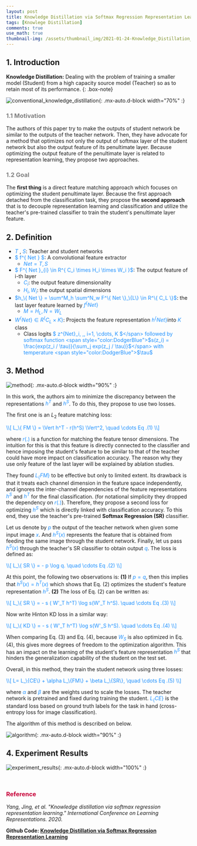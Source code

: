 ```yaml
---
layout: post
title: Knowledge Distillation via Softmax Regression Representation Learning
tags: [Knowlege Distillation]
comments: true
use_math: true
thumbnail-img: /assets/thumbnail_img/2021-01-24-Knowledge_Distillation_via_Softmax_Regression_Representation_Learning/post.png
---
```


## 1. Introduction  
**Knowledge Distillation:** Dealing with the problem of training a smaller model (Student) from a high capacity source model (Teacher) so as to retain most of its performance. 
{: .box-note}


![conventional_knowledge_distillation](https://da2so.github.io/assets/post_img/2021-01-24-Knowledge_Distillation_via_Softmax_Regression_Representation_Learning/1.png){: .mx-auto.d-block width="70%" :}


### <span style="color:gray"> 1.1 Motivation </span>

The authors of this paper try to make the outputs of student network be similar to the outputs of the teacher network. Then, they have advocate for a method that optimizes not only the output of softmax layer of the student network but also the output feature of its penultimate layer. Because optimizing the output feature of the penultimate layer is related to representation learning, they propose two approaches.


### <span style="color:gray"> 1.2 Goal </span>

The **first thing** is a direct feature matching approach which focuses on optimizing the student penultimate layer. Because the first approach detached from the classification task, they propose the **second approach** that is to decouple representation learning and classification and utilize the teacher's pre-trained classifier to train the student's penultimate layer feature.


## 2. Definition


- <span style="color:DodgerBlue">$T$</span> , <span style="color:DodgerBlue">$S$</span>: Teacher and student networks
- <span style="color:DodgerBlue">$ f^\{ Net \} $</span>: A convolutional feature extractor
    - <span style="color:DodgerBlue">$Net = { T, S }$</span>
- <span style="color:DodgerBlue">$ F^\{ Net \}_{i} \in R^\{ C_i \times H_i \times W_i \}$</span>: The output feature of i-th layer
    - <span style="color:DodgerBlue">$C_i$</span>: the output feature dimensionality
    - <span style="color:DodgerBlue">$H_i, \, W_i$</span>: the output spatial dimensions
- <span style="color:DodgerBlue">$h_\{ Net \} = \sum^M_h \sum^N_w F^\{ Net \}_\{L\} \in R^\{ C_L \}$</span>: the last layer feature learned by <span style="color:DodgerBlue">$f^\{ Net \}$</span>
    - <span style="color:DodgerBlue">$M = H_L, \, N = W_L$</span>
- <span style="color:DodgerBlue">$W^\{ Net \} \in R^\{ C_L \times K \}$</span>: Projects the feature representation <span style="color:DodgerBlue">$h^\{Net\}$</span>into <span style="color:DodgerBlue">$K$</span> class 
    - Class logits <span style="color:DodgerBlue">$ z^\{Net\}_i, \,\, i=1, \cdots, K $</span> followed by softmax function <span style="color:DodgerBlue">$s(z_i) =  \frac{exp(z_i / \tau)}{\sum_j exp(z_j / \tau)}$</span> with temperature <span style="color:DodgerBlue">$\tau$</span>



## 3. Method

![method](https://da2so.github.io/assets/post_img/2021-01-24-Knowledge_Distillation_via_Softmax_Regression_Representation_Learning/2.png){: .mx-auto.d-block width="90%" :}


In this work, the authors aim to minimize the discrepancy between the representations <span style="color:DodgerBlue">$h^T$</span> and <span style="color:DodgerBlue">$h^S$</span>. To do this, they propose to use two losses. 

The first one is an $L_2$ feature matching loss:


<span style="color:DodgerBlue">
\\[
L_\{ FM \} = \Vert h^T - r(h^S) \Vert^2, \quad \cdots Eq .(1)
\\] </span>

where <span style="color:DodgerBlue">$r(.)$</span> is a function for matching the feature tensor dimensions. The intuition for this is that this feature is directly connected to the classifier and hence imposing the student's feature to be similar to that of the teacher could have more impact on classification accuracy. The reason why they use only feature of the last layer will be explained by ablation studies.


They found <span style="color:DodgerBlue">$L_\{FM\}$</span> to be effective but only to limited extent. Its drawback is that it treats each channel dimension in the feature space independently, and ignores the inter-channel dependencies of the feature representations <span style="color:DodgerBlue">$h^S$</span> and <span style="color:DodgerBlue">$h^T$</span> for the final classification. (for notational simplicity they dropped the dependency on <span style="color:DodgerBlue">$r(.)$</span>). Therefore, they propose a second loss for optimizing <span style="color:DodgerBlue">$h^S$</span> which is directly linked with classification accuracy. To this end, they use the teacher's pre-trained **Softmax Regression (SR)** classifier.


Let us denote by <span style="color:DodgerBlue">$p$</span> the output of the teacher network when given some input image <span style="color:DodgerBlue">$x$</span>. And <span style="color:DodgerBlue">$h^S(x)$</span> represents the feature that is obtained from feeding the same image through the student network. Finally, let us pass <span style="color:DodgerBlue">$h^S(x)$</span> through the teacher's SR classifier to obtain output <span style="color:DodgerBlue">$q$</span>. The loss is defined as:

<span style="color:DodgerBlue">
\\[
L_\{ SR \} = - p \log q.  \quad \cdots Eq .(2)
\\] </span>

At this point, the following two observations is: **(1)** If <span style="color:DodgerBlue">$p=q$</span>, then this implies that <span style="color:DodgerBlue">$h^S(x) = h^T(x)$</span> which shows that Eq. (2) optimizes the student's feature representation <span style="color:DodgerBlue">$h^S$</span>. **(2)** The loss of Eq. (2) can be written as:

<span style="color:DodgerBlue">
\\[
L_\{ SR \} = - s ( W'_T h^T) \log s(W'_T h^S).  \quad \cdots Eq .(3)
\\] </span>

Now write Hinton KD loss in a similar way:

<span style="color:DodgerBlue">
\\[
L_\{ KD \} = - s ( W'_T h^T) \log s(W'_S h^S).  \quad \cdots Eq .(4)
\\] </span>


When comparing Eq. (3) and Eq. (4), because <span style="color:DodgerBlue">$W_S$</span> is also optimized in Eq. (4), this gives more degrees of freedom to the optimization algorithm. This has an impact on the learning of the student's feature representation <span style="color:DodgerBlue">$h^S$</span> that hinders the generalization capability of the student on the test set.

Overall, in this method, they train the student network using three losses:

<span style="color:DodgerBlue">
\\[
L= L_\{CE\} + \alpha L_\{FM\} + \beta L_\{SR\},  \quad \cdots Eq .(5)
\\] </span>

where <span style="color:DodgerBlue">$\alpha$</span> and  <span style="color:DodgerBlue">$\beta$</span> are the weights used to scale the losses. The teacher network is pretrained and fixed during training the student. <span style="color:DodgerBlue">$L_\{CE\}$</span> is the standard loss based on ground truth labels for the task in hand (cross-entropy loss for image classification).

The algorithm of this method is described on below.

![algorithm](https://da2so.github.io/assets/post_img/2021-01-24-Knowledge_Distillation_via_Softmax_Regression_Representation_Learning/3.png){: .mx-auto.d-block width="90%" :}


## 4. Experiment Results

![experiment_results](https://da2so.github.io/assets/post_img/2021-01-24-Knowledge_Distillation_via_Softmax_Regression_Representation_Learning/4.png){: .mx-auto.d-block width="100%" :}


<br />


### <span style="color:#C70039 ">Reference </span>
*Yang, Jing, et al. "Knowledge distillation via softmax regression representation learning." International Conference on Learning Representations. 2020.*

**Github Code: [Knowledge Distillation via Softmax Regression Representation Learning](https://github.com/da2so/Knowledge-Distillation-via-Softmax-Regression-Representation-Learning)**